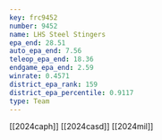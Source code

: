 ```yaml
---
key: frc9452
number: 9452
name: LHS Steel Stingers
epa_end: 28.51
auto_epa_end: 7.56
teleop_epa_end: 18.36
endgame_epa_end: 2.59
winrate: 0.4571
district_epa_rank: 159
district_epa_percentile: 0.9117
type: Team
---
```

[[2024caph]]
[[2024casd]]
[[2024mil]]
